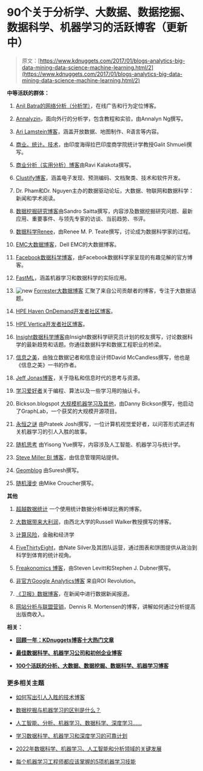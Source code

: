 # 90个关于分析学、大数据、数据挖掘、数据科学、机器学习的活跃博客（更新中）

> 原文：[https://www.kdnuggets.com/2017/01/blogs-analytics-big-data-mining-data-science-machine-learning.html/2](https://www.kdnuggets.com/2017/01/blogs-analytics-big-data-mining-data-science-machine-learning.html/2)

**中等活跃的群体：**

1.  [Anil Batra的网络分析（分析学）](https://webanalysis.blogspot.com/)，在线广告和行为定位博客。

1.  [Annalyzin](https://annalyzin.wordpress.com/)，面向外行的分析学，包含教程和实验，由Annalyn Ng撰写。

1.  [Ari Lamstein博客](http://www.arilamstein.com/blog)，涵盖开放数据、地图制作、R语言等内容。

1.  [商业。统计。技术](http://www.bzst.com/)，由印度海得拉巴印度商学院统计学教授Galit Shmueli撰写。

1.  [商业分析（实用分析）博客](http://practicalanalytics.wordpress.com/)由Ravi Kalakota撰写。

1.  [Clustify博客](http://blog.cluster-text.com/)，涵盖电子发现、预测编码、文档聚类、技术和软件开发。

1.  Dr. Pham和Dr. Nguyen主办的数据驱动论坛，大数据、物联网和数据科学：新闻和学术阅读。

1.  [数据挖掘研究博客](http://www.dataminingblog.com/)由Sandro Saitta撰写，内容涉及数据挖掘研究问题、最新应用、重要事件、与领先专家的访谈、当前趋势、书评。

1.  [数据科学Renee](http://www.becomingadatascientist.com/)，由Renee M. P. Teate撰写，讨论成为数据科学家的过程。

1.  [EMC大数据博客](http://bigdatablog.emc.com/)，Dell EMC的大数据博客。

1.  [Facebook数据科学博客](https://www.facebook.com/data?_rdr=p)，由Facebook数据科学家呈现的有趣见解的官方博客。

1.  [FastML](http://fastml.com/)，涵盖机器学习和数据科学的实际应用。

1.  ![new](../Images/0a3ee464311a60a6bfa057b91b75a749.png) [Forrester大数据博客](http://blogs.forrester.com/category/big_data) 汇聚了来自公司贡献者的博客，专注于大数据话题。

1.  [HPE Haven OnDemand开发者社区博客](https://community.havenondemand.com/t5/Blog/bg-p/blog_iod#)。

1.  [HPE Vertica开发者社区博客](https://community.dev.hpe.com/t5/Vertica-Blog/bg-p/bigdata_blog_vertica#)。

1.  [Insight数据科学博客](http://www.insightdatascience.com/blog/)由Insight数据科学研究员计划的校友撰写，讨论数据科学的最新趋势和话题。你通往数据科学和数据工程职业的桥梁。

1.  [信息之美](http://www.informationisbeautiful.net/blog/)，由独立数据记者和信息设计师David McCandless撰写，他也是《信息之美》一书的作者。

1.  [Jeff Jonas博客](http://jeffjonas.typepad.com/)，关于隐私和信息时代的思考与资源。

1.  [学习爱好者](http://learninglover.com/blog/)关于编程、算法以及一些学习用的抽认卡。

1.  Bickson.blogspot [大规模机器学习及其他](https://bickson.blogspot.com/)，由Danny Bickson撰写，他启动了GraphLab，一个获奖的大规模开源项目。

1.  [永恒之谜](http://prateekvjoshi.com/author/prateekvjoshi/) 由Prateek Joshi撰写，一位计算机视觉爱好者，以问答形式讲述有关机器学习的引人入胜的故事。

1.  [随机思考](http://yyue.blogspot.in/) 由Yisong Yue撰写，内容涉及人工智能、机器学习与统计学。

1.  [Steve Miller BI 博客](http://www.information-management.com/blog/steve_miller.html)，由信息管理网站提供。

1.  [Geomblog](http://geomblog.blogspot.in/) 由Suresh撰写。

1.  [随机漫步](http://www.walkingrandomly.com/) 由Mike Croucher撰写。

**其他**

1.  [超越数据统计](http://www.beyondtheboxscore.com/) 一个使用统计数据分析棒球比赛的博客。

1.  [大数据带来大利润](https://datacreators.wordpress.com/)，由西北大学的Russell Walker教授撰写的博客。

1.  [计算风险](http://www.calculatedriskblog.com/)，金融和经济学

1.  [FiveThirtyEight](https://fivethirtyeight.com/)，由Nate Silver及其团队运营，通过图表和饼图提供从政治到科学到体育的统计视角。

1.  [Freakonomics 博客](http://www.freakonomics.com/blog/)，由Steven Levitt和Stephen J. Dubner撰写。

1.  [非官方Google Analytics博客](http://www.roirevolution.com/blog/) 来自ROI Revolution。

1.  [《卫报》数据博客](https://www.theguardian.com/data)，在新闻中进行数据新闻报道。

1.  [网站分析与联盟营销](http://www.outbrain.com/blog)，Dennis R. Mortensen的博客，讲解如何通过分析提高出版商收入。

**相关：**

+   [**回顾一年：KDnuggets博客十大热门文章**](/2016/10/top-10-kdnuggets-blog-posts-q4-2015.html)

+   [**最佳数据科学、机器学习公司和初创企业博客**](/2016/04/best-data-science-blogs-companies-startups.html)

+   [**100个活跃的分析、大数据、数据挖掘、数据科学、机器学习博客**](/2016/03/100-active-blogs-analytics-big-data-science-machine-learning.html)

### 更多相关主题

+   [如何写出引人入胜的技术博客](https://www.kdnuggets.com/2022/04/write-engaging-technical-blogs.html)

+   [数据挖掘与机器学习的区别是什么？](https://www.kdnuggets.com/2022/06/data-mining-different-machine-learning.html)

+   [人工智能、分析、机器学习、数据科学、深度学习……](https://www.kdnuggets.com/2021/12/developments-predictions-ai-machine-learning-data-science-research.html)

+   [学习数据科学、机器学习和深度学习的可靠计划](https://www.kdnuggets.com/2023/01/mwiti-solid-plan-learning-data-science-machine-learning-deep-learning.html)

+   [2022年数据科学、机器学习、人工智能和分析领域的关键发展](https://www.kdnuggets.com/2022/12/key-data-science-machine-learning-ai-analytics-developments-2022.html)

+   [每个机器学习工程师都应该掌握的5项机器学习技能](https://www.kdnuggets.com/2023/03/5-machine-learning-skills-every-machine-learning-engineer-know-2023.html)
